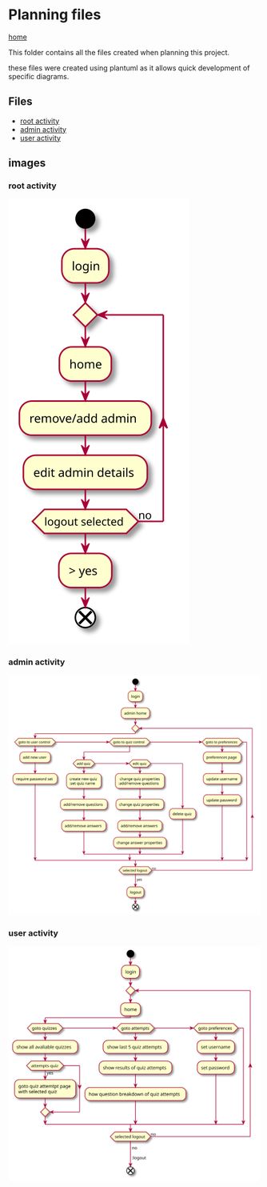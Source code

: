 # Planning files

[home](../index.md)

This folder contains all the files created when planning this project.

these files were created using plantuml as it allows quick development of specific diagrams.

## Files

- [root activity](./root-activity.plantuml)
- [admin activity](./admin-activity.plantuml)
- [user activity](./user-activity.plantuml)

## images

### root activity

![root activity svg](../images/planning/root-activity.svg)

### admin activity

![admin activity svg](../images/planning/admin-activity.svg)

### user activity

![user activity svg](../images/planning/user-activity.svg)
